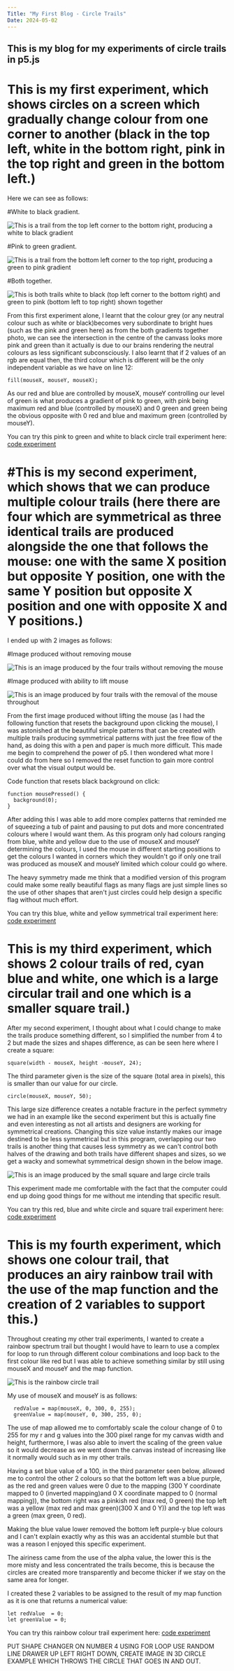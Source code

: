 ```yaml
---
Title: "My First Blog - Circle Trails"
Date: 2024-05-02
---
```

## This is my blog for my experiments of circle trails in p5.js

# This is my first experiment, which shows circles on a screen which gradually change colour from one corner to another (black in the top left, white in the bottom right, pink in the top right and green in the bottom left.)

Here we can see as follows:

#White to black gradient.
<!--the spaces are important here as they prevent the image from formatting on to the same line as the information text-->

![This is a trail from the top left corner to the bottom right, producing a white to black gradient](/my-creative-coding-portfolio/images/white-to-black.png)

#Pink to green gradient.

![This is a trail from the bottom left corner to the top right, producing a green to pink gradient](/my-creative-coding-portfolio/images/green-to-pink.png)

#Both together.

![This is both trails white to black (top left corner to the bottom right) and green to pink (bottom left to top right) shown together](/my-creative-coding-portfolio/images/both-gradients.png)

From this first experiment alone, I learnt that the colour grey (or any neutral colour such as white or black)becomes very subordinate to bright hues (such as the pink and green here) as from the both gradients together photo, we can see the intersection in the centre of the canvass looks more pink and green than it actually is due to our brains rendering the neutral colours as less significant subconsciously. I also learnt that if 2 values of an rgb are equal then, the third colour which is different will be the only independent variable as we have on line 12:

```
fill(mouseX, mouseY, mouseX);
```
As our red and blue are controlled by mouseX, mouseY controlling our level of green is what produces a gradient of pink to green, with pink being maximum red and blue (controlled by mouseX) and 0 green and green being the obvious opposite with 0 red and blue and maximum green (controlled by mouseY).

You can try this pink to green and white to black circle trail experiment here: [code experiment](/my-creative-coding-portfolio/p5-code-experiments/circle-trail-1/index.html)


# #This is my second experiment, which shows that we can produce multiple colour trails (here there are four which are symmetrical as three identical trails are produced alongside the one that follows the mouse: one with the same X position but opposite Y position, one with the same Y position but opposite X position and one with opposite X and Y positions.)

I ended up with 2 images as follows:

#Image produced without removing mouse

![This is an image produced by the four trails without removing the mouse](/my-creative-coding-portfolio/images/quad-symmetry.png)

#Image produced with ability to lift mouse

![This is an image produced by four trails with the removal of the mouse throughout ](/my-creative-coding-portfolio/images/quad-symmetry-2.png)

From the first image produced without lifting the mouse (as I had the following function that resets the background upon clicking the mouse), I was astonished at the beautiful simple patterns that can be created with multiple trails producing symmetrical patterns with just the free flow of the hand, as doing this with a pen and paper is much more difficult. This made me begin to comprehend the power of p5. I then wondered what more I could do from here so I removed the reset function to gain more control over what the visual output would be.

Code function that resets black background on click:
```
function mousePressed() {
  background(0);
}
```
After adding this I was able to add more complex patterns that reminded me of squeezing a tub of paint and pausing to put dots and more concentrated colours where I would want them. As this program only had colours ranging from blue, white and yellow due to the use of mouseX and mouseY determining the colours, I used the mouse in different starting positions to get the colours I wanted in corners which they wouldn't go if only one trail was produced as mouseX and mouseY limited which colour could go where.

The heavy symmetry made me think that a modified version of this program could make some really beautiful flags as many flags are just simple lines so the use of other shapes that aren't just circles could help design a specific flag without much effort.

You can try this blue, white and yellow symmetrical trail experiment here: [code experiment](/my-creative-coding-portfolio/p5-code-experiments/circle-trail-2/index.html)

# This is my third experiment, which shows 2 colour trails of red, cyan blue and white, one which is a large circular trail and one which is a smaller square trail.)

After my second experiment, I thought about what I could change to make the trails produce something different, so I simplified the number from 4 to 2 but made the sizes and shapes difference, as can be seen here where I create a square:

```
square(width - mouseX, height -mouseY, 24);
```
The third parameter given is the size of the square (total area in pixels), this is smaller than our value for our circle.

```
circle(mouseX, mouseY, 50);
```
This large size difference creates a notable fracture in the perfect symmetry we had in an example like the second experiment but this is actually fine and even interesting as not all artists and designers are working for symmetrical creations. Changing this size value instantly makes our image destined to be less symmetrical but in this program, overlapping our two trails is another thing that causes less symmetry as we can't control both halves of the drawing and both trails have different shapes and sizes, so we get a wacky and somewhat symmetrical design shown in the below image.

![This is an image produced by the small square and large circle trails](/my-creative-coding-portfolio/images/circle-square-trail.png)

This experiment made me comfortable with the fact that the computer could end up doing good things for me without me intending that specific result.

You can try this red, blue and white circle and square trail experiment here: [code experiment](/my-creative-coding-portfolio/p5-code-experiments/circle-trail-3/index.html)

# This is my fourth experiment, which shows one colour trail, that produces an airy rainbow trail with the use of the map function and the creation of 2 variables to support this.)

Throughout creating my other trail experiments, I wanted to create a rainbow spectrum trail but thought I would have to learn to use a complex for loop to run through different colour combinations and loop back to the first colour like red but I was able to achieve something similar by still using mouseX and mouseY and the map function.

![This is the rainbow circle trail](/my-creative-coding-portfolio/images/rainbow-airy-trail.png)

My use of mouseX and mouseY is as follows: 

```
  redValue = map(mouseX, 0, 300, 0, 255);
  greenValue = map(mouseY, 0, 300, 255, 0);
```
The use of map allowed me to comfortably scale the colour change of 0 to 255 for my r and g values into the 300 pixel range for my canvas width and height, furthermore, I was also able to invert the scaling of the green value so it would decrease as we went down the canvas instead of increasing like it normally would such as in my other trails.

Having a set blue value of a 100, in the third parameter seen below, allowed me to control the other 2 colours so that the bottom left was a blue purple, as the red and green values were 0 due to the mapping (300 Y coordinate mapped to 0 (inverted mapping)and 0 X coordinate mapped to 0 (normal mapping)), the bottom right was a pinkish red (max red, 0 green) the top left was a yellow (max red and max green)(300 X and 0 Y)) and the top left was a green (max green, 0 red).

Making the blue value lower removed the bottom left purple-y blue colours and I can't explain exactly why as this was an accidental stumble but that was a reason I enjoyed this specific experiment.

The airiness came from the use of the alpha value, the lower this is the more misty and less concentrated the trails become, this is because the circles are created more transparently and become thicker if we stay on the same area for longer.

I created these 2 variables to be assigned to the result of my map function as it is one that returns a numerical value:

```
let redValue  = 0; 
let greenValue = 0;
```

You can try this rainbow colour trail experiment here: [code experiment](/my-creative-coding-portfolio/p5-code-experiments/circle-trail-4/index.html)

PUT SHAPE CHANGER ON NUMBER 4 USING FOR LOOP
 USE RANDOM LINE DRAWER UP LEFT RIGHT DOWN, 
 CREATE IMAGE IN 3D CIRCLE EXAMPLE WHICH THROWS THE CIRCLE THAT GOES IN AND OUT.



